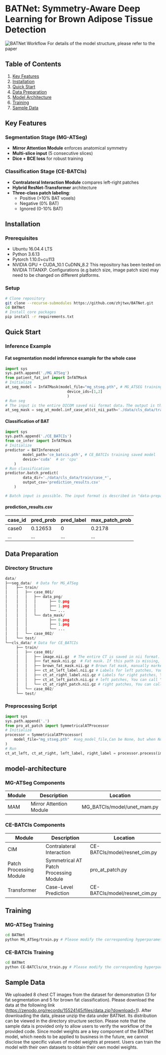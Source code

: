 # BATNet: Symmetry-Aware Deep Learning for Brown Adipose Tissue Detection

![BATNet Workflow]() For details of the model structure, please refer to the paper

## Table of Contents
1. [Key Features](#key-features)
2. [Installation](#installation)
3. [Quick Start](#quick-start)
4. [Data Preparation](#data-preparation) 
5. [Model Architecture](#model-architecture)
6. [Training](#training)
7. [Sample Data](#Sample-Data)

## Key Features

### Segmentation Stage (MG-ATSeg)
- **Mirror Attention Module** enforces anatomical symmetry
- **Multi-slice input** (5 consecutive slices)
- **Dice + BCE loss** for robust training

### Classification Stage (CE-BATCls) 
- **Contralateral Interaction Module** compares left-right patches
- **Hybrid ResNet-Transformer** architecture
- **Three-class patch labeling**:
  - Positive (>10% BAT voxels)
  - Negative (0% BAT)
  - Ignored (0-10% BAT)
  
## Installation

### Prerequisites
- Ubuntu 16.04.4 LTS
- Python 3.6.13
- Pytorch 1.10.0+cu113
- NVIDIA GPU + CUDA_10.1 CuDNN_8.2
This repository has been tested on NVIDIA TITANXP. Configurations (e.g batch size, image patch size) may need to be changed on different platforms.

### Setup
```bash
# Clone repository
git clone --recurse-submodules https://github.com/zhjtwx/BATNet.git
cd BATNet
# Install core packages
pip install -r requirements.txt
```

## Quick Start

### Inference Example

#### Fat segmentation model inference example for the whole case
```python
import sys
sys.path.append('./MG_ATSeg')
from patient_fat_inf import InfATMask
# Initialize 
at_seg_model = InfATMask(model_file="mg_stseg.pth", # MG_ATSEG training saved model
                            device_ids=[1,2] 
                            )
# Run seg
# The input is the entire DICOM saved nii format data，The output is the fat segmentation mask corresponding to the entire nii
at_seg_mask = seg_at_model.inf_case_at(ct_nii_path='./data/cls_data/train/case_001/image.nii.gz') 
```

#### Classification of BAT
```python
import sys
sys.path.append('./CE_BATCIs')
from ce_infer import InfATMask
# Initialize 
predictor = BATInference(
        model_path='ce_batcis.pth', # CE_BATCIs training saved model
        device='cuda'  # or 'cpu'
    )
# Run classification
predictor.batch_predict(
        data_dir='./data/cls_data/train/case_*',
        output_csv='prediction_results.csv'
    )

# Batch input is possible. The input format is described in "data-preparation". A csv file is output, which records "patient ID", "case-level predicted brown fat probability", "case-level predicted brown fat label", and "patch-level maximum predicted probability". The table format is as follows
```

#### prediction_results.csv
| case_id | pred_prob | pred_label | max_patch_prob |
|-----------|--------------|-------------|-------------|
| case0 |   0.12653 | 0 | 0.2178 |
| ... | ... | ... | ... |

## Data Preparation
### Directory Structure
```python
data/
├──seg_data/  # Data for MG_ATSeg    
│    ├── train/
│    │   ├── case_001/
│    │   │   ├── data_png/
│    │   │   │      ├── 0.png
│    │   │   │      ├── 1.png
│    │   │   │      └── ...
│    │   │   └── data_mask/
│    │   │          ├── 0.png
│    │   │          ├── 1.png
│    │   │          └── ...
│    │   └── case_002/
│    └── test/
└──cls_data/ # Data for CE_BATCIs
     ├── train/
     │   ├── case_001/
     │   │   ├── image.nii.gz  # The entire CT is saved in nii format. This path must exist. Input for MG_ATSeg model inference.
     │   │   ├── fat_mask.nii.gz  # Fat mask. If this path is missing, the MG_ATSeg fat segmentation model will be automatically called for fat segmentation.
     │   │   ├── brown_fat_mask.nii.gz # Brown fat mask, manually marked with software, if empty, the default brown fat mask mark value is all 0
     │   │   ├── ct_at_left_label.nii.gz # Labels for left patches, You can call "pro_at_patch.py" to generate it offline, or you can generate it directly in the training model.
     │   │   ├── ct_at_right_label.nii.gz # Labels for right patches, You can call "pro_at_patch.py" to generate it offline, or you can generate it directly in the training model.
     │   │   ├── ct_at_left_patch.nii.gz # left patches, You can call "pro_at_patch.py" to generate it offline, or you can generate it directly in the training model.
     │   │   └── ct_at_right_patch.nii.gz # right patches, You can call "pro_at_patch.py" to generate it offline, or you can generate it directly in the training model.
     │   └── case_002/
     └── test/
```
### Preprocessing Script
```python
import sys
sys.path.append('.')
from pro_at_patch import SymmetricalATProcessor
# Initialize 
processor = SymmetricalATProcessor(
    model_file="mg_stseg.pth"  #seg_model_file,Can be None, but when None, there must be a fat_mask.nii.gz file
)
# Run 
ct_at_left, ct_at_right, left_label, right_label = processor.process(image_file, fat_file, bat_file)
```
## model-architecture
### MG-ATSeg Components

| Module | Description | Location |
|-----------|--------------|-------------|
| MAM |   Mirror Attention Module | MG_BATCIs/model/unet_mam.py |

### CE-BATCls Components

| Module | Description | Location |
|-----------|--------------|-------------|
| CIM |   Contralateral Interaction | CE-BATCls/model/resnet_cim.py |
| Patch Processing Module |   Symmetrical AT Patch Processing Module | pro_at_patch.py |
| Transformer |   Case-Level Prediction | CE-BATCls/model/resnet_cim.py |

## Training
### MG-ATSeg Training
```bash
cd BATNet
python MG_ATSeg/train.py # Please modify the corresponding hyperparameters in train.py
```
### CE-BATCls Training
```bash
cd BATNet
python CE-BATCls/ce_train.py # Please modify the corresponding hyperparameters in ce_train.py
```

## Sample Data
We uploaded 8 chest CT images from the dataset for demonstration (3 for fat segmentation and 5 for brown fat classification). Please download the data at the following link (https://zenodo.org/records/15524145/files/data.zip?download=1). After downloading the data, please unzip the data under BATNet. Its distribution can be viewed in the directory structure section. Please note that the sample data is provided only to allow users to verify the workflow of the provided code. Since model weights are a key component of the BATNet model, which needs to be applied to business in the future, we cannot disclose the specific values ​​of model weights at present. Users can train the model with their own datasets to obtain their own model weights.
